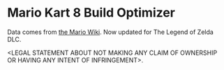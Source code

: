 # Mario Kart 8 Build Optimizer

Data comes from [the Mario Wiki](www.mariowiki.com/Mario_Kart_8). Now updated for The Legend of Zelda DLC.

\<LEGAL STATEMENT ABOUT NOT MAKING ANY CLAIM OF OWNERSHIP OR HAVING ANY INTENT OF INFRINGEMENT\>.
